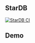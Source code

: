 ## StarDB

[![StarDB CI](../../actions/workflows/master.yml/badge.svg)](../../actions/workflows/master.yml)

## Demo

